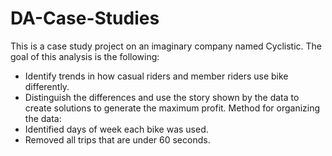 # DA-Case-Studies
This is a case study project on an imaginary company named Cyclistic. The goal of this analysis is the following:
* Identify trends in how casual riders and member riders use bike differently.
* Distinguish the differences and use the story shown by the data to create solutions to generate the maximum profit.
Method for organizing the data:
* Identified days of week each bike was used.
* Removed all trips that are under 60 seconds.
